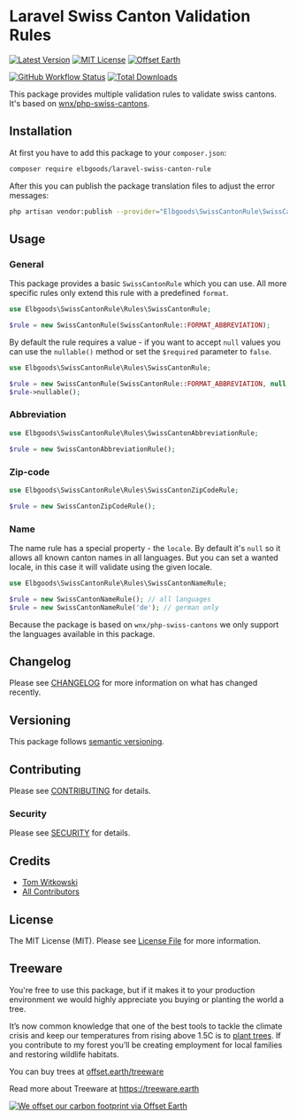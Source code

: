# Laravel Swiss Canton Validation Rules

[![Latest Version](http://img.shields.io/packagist/v/elbgoods/laravel-swiss-canton-rule.svg?label=Release&style=for-the-badge)](https://packagist.org/packages/elbgoods/laravel-swiss-canton-rule)
[![MIT License](https://img.shields.io/github/license/elbgoods/laravel-swiss-canton-rule.svg?label=License&color=blue&style=for-the-badge)](https://github.com/elbgoods/laravel-swiss-canton-rule/blob/master/LICENSE)
[![Offset Earth](https://img.shields.io/badge/Treeware-%F0%9F%8C%B3-green?style=for-the-badge&cacheSeconds=600)](https://plant.treeware.earth/elbgoods/laravel-swiss-canton-rule)

[![GitHub Workflow Status](https://img.shields.io/github/workflow/status/elbgoods/laravel-swiss-canton-rule/run-tests?label=tests&style=flat-square)](https://github.com/elbgoods/laravel-swiss-canton-rule/actions?query=workflow%3Arun-tests)
[![Total Downloads](https://img.shields.io/packagist/dt/elbgoods/laravel-swiss-canton-rule.svg?style=flat-square)](https://packagist.org/packages/elbgoods/laravel-swiss-canton-rule)


This package provides multiple validation rules to validate swiss cantons.
It's based on [wnx/php-swiss-cantons](https://github.com/stefanzweifel/php-swiss-cantons).

## Installation

At first you have to add this package to your `composer.json`:

```bash
composer require elbgoods/laravel-swiss-canton-rule
```

After this you can publish the package translation files to adjust the error messages:

```bash
php artisan vendor:publish --provider="Elbgoods\SwissCantonRule\SwissCantonRuleServiceProvider" --tag=lang
```

## Usage

### General

This package provides a basic `SwissCantonRule` which you can use. All more specific rules only extend this rule with a predefined `format`.

```php
use Elbgoods\SwissCantonRule\Rules\SwissCantonRule;

$rule = new SwissCantonRule(SwissCantonRule::FORMAT_ABBREVIATION);
```

By default the rule requires a value - if you want to accept `null` values you can use the `nullable()` method or set the `$required` parameter to `false`.

```php
use Elbgoods\SwissCantonRule\Rules\SwissCantonRule;

$rule = new SwissCantonRule(SwissCantonRule::FORMAT_ABBREVIATION, null, false);
$rule->nullable();
```

### Abbreviation

```php
use Elbgoods\SwissCantonRule\Rules\SwissCantonAbbreviationRule;

$rule = new SwissCantonAbbreviationRule();
```

### Zip-code

```php
use Elbgoods\SwissCantonRule\Rules\SwissCantonZipCodeRule;

$rule = new SwissCantonZipCodeRule();
```

### Name

The name rule has a special property - the `locale`. By default it's `null` so it allows all known canton names in all languages.
But you can set a wanted locale, in this case it will validate using the given locale.

```php
use Elbgoods\SwissCantonRule\Rules\SwissCantonNameRule;

$rule = new SwissCantonNameRule(); // all languages
$rule = new SwissCantonNameRule('de'); // german only
```

Because the package is based on `wnx/php-swiss-cantons` we only support the languages available in this package.

## Changelog

Please see [CHANGELOG](CHANGELOG.md) for more information on what has changed recently.

## Versioning

This package follows [semantic versioning](https://semver.org/).

## Contributing

Please see [CONTRIBUTING](CONTRIBUTING.md) for details.

### Security

Please see [SECURITY](SECURITY.md) for details.

## Credits

- [Tom Witkowski](https://github.com/Gummibeer)
- [All Contributors](https://github.com/elbgoods/laravel-swiss-canton-rule/graphs/contributors)

## License

The MIT License (MIT). Please see [License File](LICENSE) for more information.

## Treeware

You're free to use this package, but if it makes it to your production environment we would highly appreciate you buying or planting the world a tree.

It’s now common knowledge that one of the best tools to tackle the climate crisis and keep our temperatures from rising above 1.5C is to [plant trees](https://www.bbc.co.uk/news/science-environment-48870920). If you contribute to my forest you’ll be creating employment for local families and restoring wildlife habitats.

You can buy trees at [offset.earth/treeware](https://plant.treeware.earth/elbgoods/laravel-swiss-canton-rule)

Read more about Treeware at https://treeware.earth

[![We offset our carbon footprint via Offset Earth](https://toolkit.offset.earth/carbonpositiveworkforce/badge/5e186e68516eb60018c5172b?black=true&landscape=true)](https://offset.earth/treeware)
